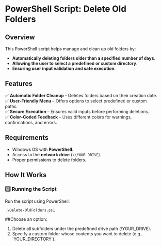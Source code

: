 # PowerShell Script: Delete Old Folders

## Overview
This PowerShell script helps manage and clean up old folders by:
- **Automatically deleting folders older than a specified number of days**.
- **Allowing the user to select a predefined or custom directory**.
- **Ensuring user input validation and safe execution**.

## Features
✅ **Automatic Folder Cleanup** – Deletes folders based on their creation date.  
✅ **User-Friendly Menu** – Offers options to select predefined or custom paths.  
✅ **Secure Execution** – Ensures valid inputs before performing deletions.  
✅ **Color-Coded Feedback** – Uses different colors for warnings, confirmations, and errors.  

## Requirements
- Windows OS with **PowerShell**.
- Access to the **network drive** (`\\YOUR_DRIVE`).
- Proper permissions to delete folders.

## How It Works
### 1️⃣ Running the Script
Run the script using PowerShell:
```
.\Delete-OldFolders.ps1
```

##Choose an option:
1. Delete all subfolders under the predefined drive path (\YOUR_DRIVE).
2. Specify a custom folder whose contents you want to delete (e.g., 'YOUR_DIRECTORY').
